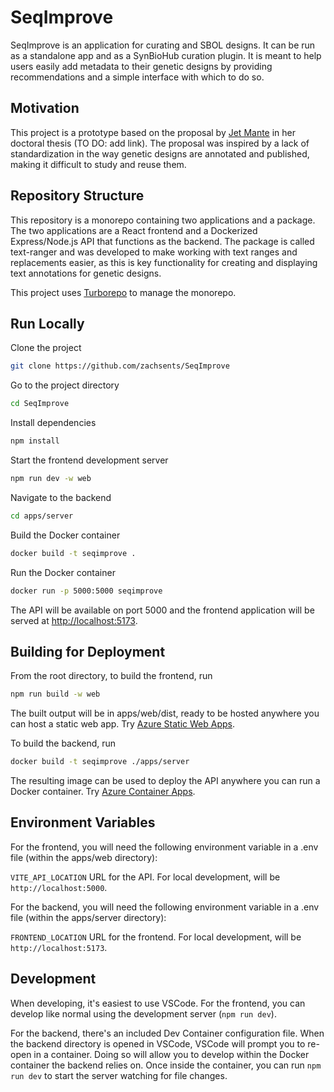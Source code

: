 
# SeqImprove

SeqImprove is an application for curating and SBOL designs. It can be run as a standalone
app and as a SynBioHub curation plugin. It is meant to help users easily add metadata 
to their genetic designs by providing recommendations and a simple interface with which
to do so.
## Motivation

This project is a prototype based on the proposal by [Jet Mante](https://geneticlogiclab.org/author/jet-mante/)
in her doctoral thesis (TO DO: add link). The proposal was inspired by a lack of
standardization in the way genetic designs are annotated and published, making it
difficult to study and reuse them.
## Repository Structure

This repository is a monorepo containing two applications and a package. The two
applications are a React frontend and a Dockerized Express/Node.js API that functions as the 
backend. The package is called text-ranger and was developed to make working with
text ranges and replacements easier, as this is key functionality for creating
and displaying text annotations for genetic designs.

This project uses [Turborepo](https://turbo.build/) to manage the monorepo.
## Run Locally

Clone the project

```bash
git clone https://github.com/zachsents/SeqImprove
```

Go to the project directory

```bash
cd SeqImprove
```

Install dependencies

```bash
npm install
```

Start the frontend development server

```bash
npm run dev -w web
```

Navigate to the backend

```bash
cd apps/server
```

Build the Docker container

```bash
docker build -t seqimprove .
```

Run the Docker container

```bash
docker run -p 5000:5000 seqimprove
```

The API will be available on port 5000 and the frontend application will be 
served at [http://localhost:5173](http://localhost:5173).
## Building for Deployment

From the root directory, to build the frontend, run

```bash
npm run build -w web
```

The built output will be in apps/web/dist, ready to be hosted anywhere you can host
a static web app. Try [Azure Static Web Apps](https://azure.microsoft.com/en-us/products/app-service/static/).

To build the backend, run

```bash
docker build -t seqimprove ./apps/server
```

The resulting image can be used to deploy the API anywhere you can run a Docker container.
Try [Azure Container Apps](https://azure.microsoft.com/en-us/products/container-apps/v).
## Environment Variables

For the frontend, you will need the following environment variable in a .env file
(within the apps/web directory):

`VITE_API_LOCATION` URL for the API. For local development, will be `http://localhost:5000`.

For the backend, you will need the following environment variable in a .env file
(within the apps/server directory):

`FRONTEND_LOCATION` URL for the frontend. For local development, will be `http://localhost:5173`.


## Development

When developing, it's easiest to use VSCode. For the frontend, you can develop like
normal using the development server (`npm run dev`).

For the backend, there's an included Dev Container configuration file. When the
backend directory is opened in VSCode, VSCode will prompt you to re-open in a
container. Doing so will allow you to develop within the Docker container the 
backend relies on. Once inside the container, you can run `npm run dev` to start 
the server watching for file changes.
